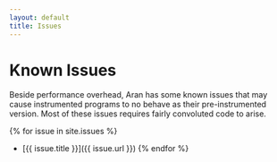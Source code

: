 ```yaml
---
layout: default
title: Issues
---
```


# Known Issues

Beside performance overhead, Aran has some known issues that may cause instrumented programs to no behave as their pre-instrumented version. Most of these issues requires fairly convoluted code to arise.

{% for issue in site.issues %}
- [{{ issue.title }}]({{ issue.url }})
{% endfor %}

